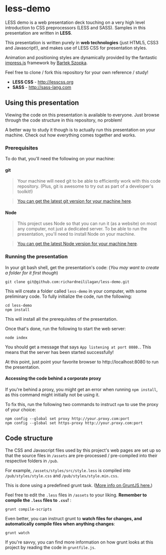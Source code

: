 # less-demo

LESS demo is a web presentation deck touching on a very high level introduction
to CSS preprocessors (LESS and SASS). Samples in this presentation are written in __LESS__.

This presentation is written purely in __web technologies__ (just HTML5, CSS3 and Javascript!),
and makes use of LESS CSS for presentation styles.

Animation and positioning styles are dynamically provided by the fantastic
[impress.js](https://github.com/bartaz/impress.js/) framework by [Bartek Szopka](https://github.com/bartaz).

Feel free to clone / fork this repository for your own reference / study!

* __LESS CSS__ - http://lesscss.org
* __SASS__ - http://sass-lang.com


## Using this presentation

Viewing the code on this presentation is available to everyone.
Just browse through the code structure in this repository, no problem!

A better way to study it though is to actually run this presentation on your machine.
Check out how everything comes together and works.


### Prerequisites

To do that, you'll need the following on your machine:

#### git

> Your machine will need git to be able to efficiently work with this code repository.
(Plus, git is awesome to try out as part of a developer's toolkit!)

> [You can get the latest git version for your machine here](http://git-scm.com).

#### Node

> This project uses Node so that you can run it (as a website) on most any computer,
not just a dedicated server. To be able to run the presentation, you'll need to install
Node on your machine.

> [You can get the latest Node version for your machine here](http://nodejs.org).


### Running the presentation

In your git bash shell, get the presentation's code: (_You may want to create a folder for it first though_)

    git clone git@github.com:richardneililagan/less-demo.git

This will create a folder called `less-demo` in your computer, with some preliminary code.
To fully initialize the code, run the following:

    cd less-demo
    npm install

This will install all the prerequisites of the presentation.

Once that's done, run the following to start the web server:

    node index

You should get a message that says `App listening at port 8080.`.
This means that the server has been started successfully!

At this point, just point your favorite browser to http://localhost:8080 to run the presentation.

#### Accessing the code behind a corporate proxy

If you're behind a proxy, you might get an error when running `npm install`, as this
command might initially not be using it.

To fix this, run the following two commands to instruct `npm` to use the proxy of your choice:

    npm config --global set proxy http://your.proxy.com:port
    npm config --global set https-proxy http://your.proxy.com:port



## Code structure

The CSS and Javascript files used by this project's web pages are set up so that
the source files in `/assets` are pre-processed / pre-compiled into their respective
folders in `/pub`.

For example, `/assets/styles/src/style.less` is compiled into `/pub/styles/style.css`
and `/pub/styles/style.min.css`.

This is done using a predefined grunt task. ([More info on GruntJS here.](http://gruntjs.com))

Feel free to edit the `.less` files in `/assets` to your liking.
__Remember to compile the `.less` files to `.css`!__ :

    grunt compile-scripts

Even better, you can instruct grunt to
__watch files for changes, and automatically compile files when anything changes__:

    grunt watch

If you're savvy, you can find more information on how grunt looks at this project
by reading the code in `gruntfile.js`.

